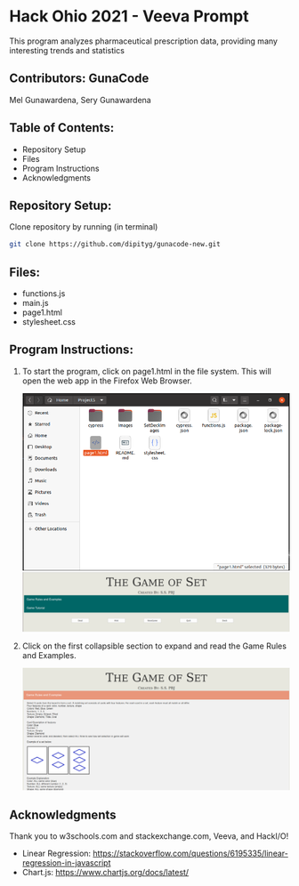 # Hack Ohio 2021 - Veeva Prompt
This program analyzes pharmaceutical prescription data, providing many interesting trends and statistics 
## Contributors: GunaCode
Mel Gunawardena, Sery Gunawardena

## Table of Contents:
- Repository Setup
- Files
- Program Instructions 
- Acknowledgments

## Repository Setup:
Clone repository by running (in terminal)

```bash
git clone https://github.com/dipityg/gunacode-new.git
```

## Files:
- functions.js
- main.js
- page1.html
- stylesheet.css

## Program Instructions:
1. To start the program, click on page1.html in the file system. This will open the web app in the Firefox Web Browser. 

    ![File System](/images/filesystem.PNG)
    ![Website](/images/page1.PNG)
    
2. Click on the first collapsible section to expand and read the Game Rules and Examples. 

    ![Game Rules](/images/gamerules.PNG)


## Acknowledgments
Thank you to w3schools.com and stackexchange.com, Veeva, and HackI/O!
- Linear Regression: https://stackoverflow.com/questions/6195335/linear-regression-in-javascript
- Chart.js: https://www.chartjs.org/docs/latest/
